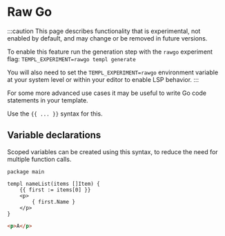 # Raw Go

:::caution
This page describes functionality that is experimental, not enabled by default, and may change or be removed in future versions.

To enable this feature run the generation step with the `rawgo` experiment flag: `TEMPL_EXPERIMENT=rawgo templ generate`

You will also need to set the `TEMPL_EXPERIMENT=rawgo` environment variable at your system level or within your editor to enable LSP behavior.
:::

For some more advanced use cases it may be useful to write Go code statements in your template.

Use the `{{ ... }}` syntax for this.

## Variable declarations

Scoped variables can be created using this syntax, to reduce the need for multiple function calls.

```templ title="component.templ"
package main

templ nameList(items []Item) {
    {{ first := items[0] }}
    <p>
        { first.Name }
    </p>
}
```

```html title="Output"
<p>A</p>
```
